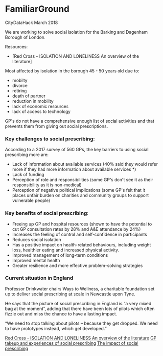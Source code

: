# FamiliarGround
CityDataHack March 2018

We are working to solve social isolation for the Barking and Dagenham Borough of London.

Resources:

- [Red Cross - ISOLATION AND LONELINESS An overview of the literature]

Most affected by isolation in the borough 45 - 50 years old due to:
- mobilty
- divorce
- retiring
- death of partner
- reduction in mobility
- lack of economic resources
- lack of access to technology

GP's do not have a comprehensive enough list of social activities and that prevents them from giving out social prescriptions.

### Key challenges to social prescribing:

According to a 2017 survey of 560 GPs, the key barriers to using social prescribing more are:
- Lack of information about available services (40% said they would refer more if they had more information about available services *)
- Lack of funding
- Perception of role and responsibilities (some GP's don't see it as their responsibility as it is non-medical)
- Perception of negative political implications (some GP's felt that it places unfair burden on charities and community groups to support vulnerable people)

### Key benefits of social prescribing:

- Freeing up GP and hospital resources (shown to have the potential to cut GP consultation rates by 28% and A&E attendance by 24%)
- Increases the feeling of control and self-confidence in participants
- Reduces social isolation 
- Has a positive impact on health-related behaviours, including weight loss, healthier eating and increased physical activity. 
- Improved management of long-term conditions
- Improved mental health
- Greater resilience and more effective problem-solving strategies

### Current situation in England

Professor Drinkwater chairs Ways to Wellness, a charitable foundation set up to deliver social prescribing at scale in Newcastle upon Tyne. 

He says that the picture of social prescribing in England is “a very mixed bag at the moment”, adding that there have been lots of pilots which often fizzle out and miss the chance to have a lasting impact.

“We need to stop talking about pilots – because they get dropped. We need to have prototypes instead, which get developed.”

[Red Cross - ISOLATION AND LONELINESS An overview of the literature](https://www.redcross.org.uk/What-we-do/Health-and-social-care/Independent-living/Loneliness-and-isolation/~/media/BritishRedCross/Documents/What%20we%20do/UK%20services/CoOpIsolationLonelinessA444ppAW.pdf)
[GP takeup and experiences of social prescribing](https://www.gponline.com/social-prescribing-used-regularly-one-five-gps/article/1438039)
[The impact of social prescribing](http://bmjopen.bmj.com/content/7/7/e015203)


